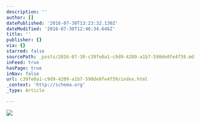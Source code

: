```yaml
---
description: ''
author: []
datePublished: '2016-07-30T13:23:32.130Z'
dateModified: '2016-07-30T12:46:34.646Z'
title: ''
publisher: {}
via: {}
starred: false
sourcePath: _posts/2016-07-30-c39fe0a1-c9d9-4209-a1b7-590de0fe4f59.md
inFeed: true
hasPage: true
inNav: false
url: c39fe0a1-c9d9-4209-a1b7-590de0fe4f59/index.html
_context: 'http://schema.org'
_type: Article

---
```

![](https://the-grid-user-content.s3-us-west-2.amazonaws.com/37f70820-19e6-4f1d-909f-18acbbcd5b05.jpg)